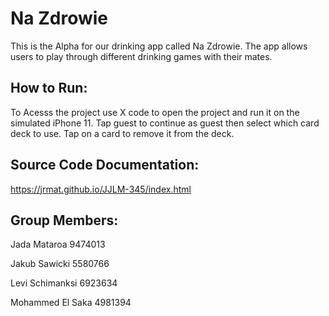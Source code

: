 # Na Zdrowie

This is the Alpha for our drinking app called Na Zdrowie. The app allows users to play through different drinking games with their mates.

## How to Run:
To Acesss the project use X code to open the project and run it on the simulated iPhone 11. Tap guest to continue as guest then select which card deck to use. Tap on a card to remove it from the deck.

## Source Code Documentation:
https://jrmat.github.io/JJLM-345/index.html

## Group Members:
Jada Mataroa 9474013

Jakub Sawicki 5580766

Levi Schimanksi 6923634

Mohammed El Saka 4981394
